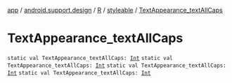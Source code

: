 [app](../../../index.md) / [android.support.design](../../index.md) / [R](../index.md) / [styleable](index.md) / [TextAppearance_textAllCaps](.)

# TextAppearance_textAllCaps

`static val TextAppearance_textAllCaps: `[`Int`](https://kotlinlang.org/api/latest/jvm/stdlib/kotlin/-int/index.html)
`static val TextAppearance_textAllCaps: `[`Int`](https://kotlinlang.org/api/latest/jvm/stdlib/kotlin/-int/index.html)
`static val TextAppearance_textAllCaps: `[`Int`](https://kotlinlang.org/api/latest/jvm/stdlib/kotlin/-int/index.html)
`static val TextAppearance_textAllCaps: `[`Int`](https://kotlinlang.org/api/latest/jvm/stdlib/kotlin/-int/index.html)
